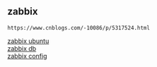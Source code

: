 ## zabbix
```
https://www.cnblogs.com/-10086/p/5317524.html

```
[zabbix ubuntu](https://www.cnblogs.com/-10086/p/5317524.html)  
[zabbix db](https://www.cnblogs.com/irockcode/p/6796769.html)  
[zabbix config](https://blog.csdn.net/fishmai/article/details/51849818)
